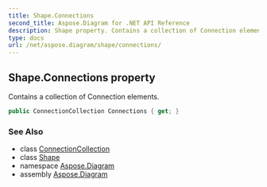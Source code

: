```yaml
---
title: Shape.Connections
second_title: Aspose.Diagram for .NET API Reference
description: Shape property. Contains a collection of Connection elements
type: docs
url: /net/aspose.diagram/shape/connections/
---
```

## Shape.Connections property

Contains a collection of Connection elements.

```csharp
public ConnectionCollection Connections { get; }
```

### See Also

* class [ConnectionCollection](../../connectioncollection/)
* class [Shape](../)
* namespace [Aspose.Diagram](../../shape/)
* assembly [Aspose.Diagram](../../../)


